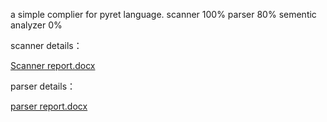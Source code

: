 a simple complier for pyret language.
scanner 100%
parser 80%
sementic analyzer 0%

scanner details：

[Scanner report.docx](https://github.com/0NPNM0/pyret_compiler_C/files/14331822/Scanner.report.docx)

parser details：

[parser report.docx](https://github.com/0NPNM0/pyret_compiler_C/files/14331832/parser.report.docx)
